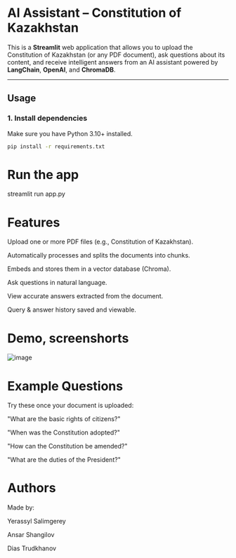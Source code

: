 #  AI Assistant – Constitution of Kazakhstan

This is a **Streamlit** web application that allows you to upload the Constitution of Kazakhstan (or any PDF document), ask questions about its content, and receive intelligent answers from an AI assistant powered by **LangChain**, **OpenAI**, and **ChromaDB**.

---

##  Usage

### 1. Install dependencies

Make sure you have Python 3.10+ installed.

```bash
pip install -r requirements.txt
```
# Run the app
streamlit run app.py

# Features
Upload one or more PDF files (e.g., Constitution of Kazakhstan).

Automatically processes and splits the documents into chunks.

Embeds and stores them in a vector database (Chroma).

Ask questions in natural language.

View accurate answers extracted from the document.

Query & answer history saved and viewable.

# Demo, screenshorts

![image](https://github.com/user-attachments/assets/ae431d7b-4316-4d59-b518-7ede3e422a64)

# Example Questions
Try these once your document is uploaded:

"What are the basic rights of citizens?"

"When was the Constitution adopted?"

"How can the Constitution be amended?"

"What are the duties of the President?"

# Authors
Made by:

Yerassyl Salimgerey

Ansar Shangilov

Dias Trudkhanov

